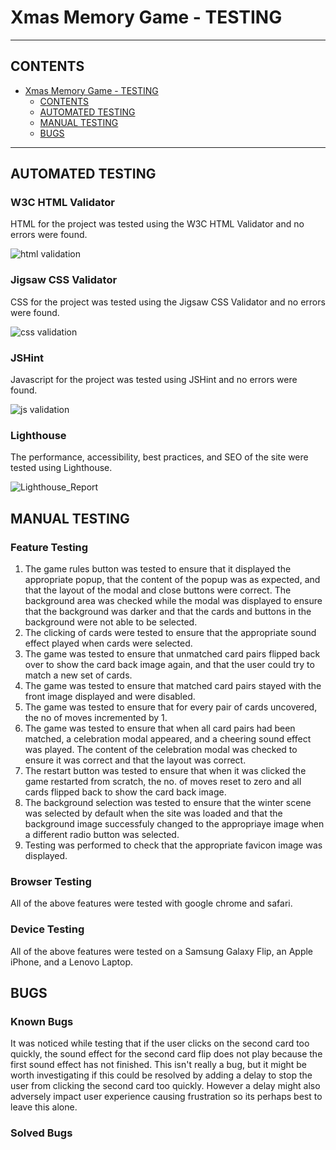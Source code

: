 # Xmas Memory Game - TESTING
---

## CONTENTS

- [Xmas Memory Game - TESTING](#xmas-memory-game---testing)
  - [CONTENTS](#contents)
  - [AUTOMATED TESTING](#automated-testing)
  - [MANUAL TESTING](#manual-testing)
  - [BUGS](#bugs)

---

## AUTOMATED TESTING
### W3C HTML Validator
HTML for the project was tested using the W3C HTML Validator and no errors were found.

![html validation](https://github.com/Jem212Mac/CI_Project_2_Xmas_Memory_Game/assets/89839563/3bf07b83-3689-4c0c-a1c9-f99c59eae0a2)

### Jigsaw CSS Validator
CSS for the project was tested using the Jigsaw CSS Validator and no errors were found.

![css validation](https://github.com/Jem212Mac/CI_Project_2_Xmas_Memory_Game/assets/89839563/b2e84fdd-f94e-45c0-8fc0-08dee0b9dcbb)

### JSHint
Javascript for the project was tested using JSHint and no errors were found.

![js validation](https://github.com/Jem212Mac/CI_Project_2_Xmas_Memory_Game/assets/89839563/1941a28a-289f-454b-b0cd-0b5bb605a9ec)

### Lighthouse
The performance, accessibility, best practices, and SEO of the site were tested using Lighthouse.

![Lighthouse_Report](https://github.com/Jem212Mac/CI_Project_2_Xmas_Memory_Game/assets/89839563/51123828-3b4c-4a33-bfec-9299bc479bf3)


## MANUAL TESTING
### Feature Testing
1. The game rules button was tested to ensure that it displayed the appropriate popup, that the content of the popup was as expected, and that the layout of the modal and close buttons were correct.  The background area was checked while the modal was displayed to ensure that the background was darker and that the cards and buttons in the background were not able to be selected.
2. The clicking of cards were tested to ensure that the appropriate sound effect played when cards were selected.
3. The game was tested to ensure that unmatched card pairs flipped back over to show the card back image again, and that the user could try to match a new set of cards.
4. The game was tested to ensure that matched card pairs stayed with the front image displayed and were disabled.
5. The game was tested to ensure that for every pair of cards uncovered, the no of moves incremented by 1.
6. The game was tested to ensure that when all card pairs had been matched, a celebration modal appeared, and a cheering sound effect was played.  The content of the celebration modal was checked to ensure it was correct and that the layout was correct.
7. The restart button was tested to ensure that when it was clicked the game restarted from scratch, the no. of moves reset to zero and all cards flipped back to show the card back image.
8. The background selection was tested to ensure that the winter scene was selected by default when the site was loaded and that the background image successfuly changed to the appropriaye image when a different radio button was selected.
9. Testing was performed to check that the appropriate favicon image was displayed.

### Browser Testing
All of the above features were tested with google chrome and safari.

### Device Testing
All of the above features were tested on a Samsung Galaxy Flip, an Apple iPhone, and a Lenovo Laptop.

## BUGS
### Known Bugs
It was noticed while testing that if the user clicks on the second card too quickly, the sound effect for the second card flip does not play because the first sound effect has not finished.  This isn't really a bug, but it might be worth investigating if this could be resolved by adding a delay to stop the user from clicking the second card too quickly. However a delay might also adversely impact user experience causing frustration so its perhaps best to leave this alone.

### Solved Bugs
